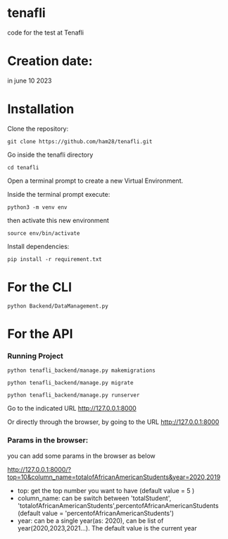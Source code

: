 # tenafli
code for the test at Tenafli

# Creation date:
in june 10 2023

# Installation

<p>Clone the repository:</p> 

`git clone https://github.com/ham28/tenafli.git`

<p> Go inside the tenafli directory </p>

`cd tenafli`

<p>Open a terminal prompt to create a new Virtual Environment.</p> 
<p>Inside the terminal prompt execute:</p>

`python3 -m venv env`

<p>then activate this new environment</p>

`source env/bin/activate`


<p>Install dependencies:</p>

`pip install -r requirement.txt`

# For the CLI
 `python Backend/DataManagement.py`

# For the API 
### Running Project
`python tenafli_backend/manage.py makemigrations`

`python tenafli_backend/manage.py migrate`

`python tenafli_backend/manage.py runserver`

Go to the indicated URL http://127.0.0.1:8000

Or directly through the browser, by going to the URL http://127.0.0.1:8000

### Params in the browser:

<p>you can add some params in the browser as below</p>

http://127.0.0.1:8000/?top=10&column_name=totalofAfricanAmericanStudents&year=2020,2019

- top: get the top number you want to have (default value = 5 )
- column_name: can be switch between 'totalStudent', 'totalofAfricanAmericanStudents',percentofAfricanAmericanStudents (default value = 'percentofAfricanAmericanStudents') 
- year: can be a single year(as: 2020), can be list of year(2020,2023,2021...). The default value is the current year